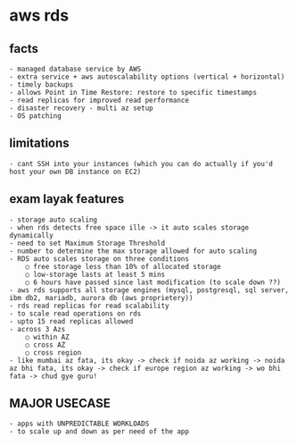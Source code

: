 # aws rds

## facts 

	- managed database service by AWS
	- extra service + aws autoscalability options (vertical + horizontal)
	- timely backups
	- allows Point in Time Restore: restore to specific timestamps
	- read replicas for improved read performance
	- disaster recovery - multi az setup
	- OS patching 
	
## limitations

	- cant SSH into your instances (which you can do actually if you'd host your own DB instance on EC2)

## exam layak features

	- storage auto scaling
	- when rds detects free space ille -> it auto scales storage dynamically
	- need to set Maximum Storage Threshold
	- number to determine the max storage allowed for auto scaling
	- RDS auto scales storage on three conditions
		○ free storage less than 10% of allocated storage
		○ low-storage lasts at least 5 mins
		○ 6 hours have passed since last modification (to scale down ??)
	- aws rds supports all storage engines (mysql, postgresql, sql server, ibm db2, mariadb, aurora db (aws proprietery))
	- rds read replicas for read scalability 
	- to scale read operations on rds
	- upto 15 read replicas allowed
	- across 3 Azs
		○ within AZ
		○ cross AZ
		○ cross region
	- like mumbai az fata, its okay -> check if noida az working -> noida az bhi fata, its okay -> check if europe region az working -> wo bhi fata -> chud gye guru!
	
 ## MAJOR USECASE 
	- apps with UNPREDICTABLE WORKLOADS
	- to scale up and down as per need of the app
	
